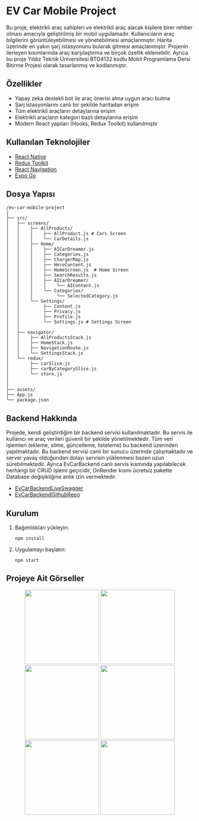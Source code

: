 # EV Car Mobile Project
Bu proje, elektrikli araç sahipleri ve elektrikli araç alacak kişilere birer rehber olması amacıyla geliştirilmiş bir mobil uygulamadır. Kullanıcıların araç bilgilerini görüntüleyebilmesi ve yönetebilmesi amaçlanmıştır. Harita üzerinde en yakın şarj istasyonunu bularak gitmesi amaçlanmıştır. Projenin ilerleyen kısımlarında araç karşılaştırma ve birçok özellik eklenebilir. Ayrıca bu proje Yıldız Teknik Üniversitesi BTO4132 kodlu Mobil Programlama Dersi Bitirme Projesi olarak tasarlanmış ve kodlanmıştır.

## Özellikler

- Yapay zeka destekli bot ile araç önerisi alma uygun aracı bulma
- Şarj istasyonlarını canlı bir şekilde haritadan erişim 
- Tüm elektrikli araçların detaylarına erişim
- Elektrikli araçların kategori bazlı detaylarına erişim
- Modern React yapıları (Hooks, Redux Toolkit) kullanılmıştır  


## Kullanılan Teknolojiler

- [React Native](https://reactnative.dev/)
- [Redux Toolkit](https://redux-toolkit.js.org/)
- [React Navigation](https://reactnavigation.org/)
- [Expo Go](https://expo.dev/)


## Dosya Yapısı

```
/ev-car-mobile-project
│
├── src/
│   ├── screens/   
│   │    ├── AllProducts/ 
│   │    │    ├── AllProduct.js # Cars Screen 
│   │    │    └── CarDetails.js
│   │    ├── Home/
│   │    │    ├── AICarDreamer.js 
│   │    │    ├── Categories.js 
│   │    │    ├── ChargerMap.js
│   │    │    ├── HeroContent.js
│   │    │    ├── HomeScreen.js  # Home Screen 
│   │    │    ├── SearchResults.js 
│   │    │    ├── AICarDreamer/ 
│   │    │    │    └── AIContent.js 
│   │    │    └── Categories/
│   │    │         └── SelectedCategory.js 
│   │    └── Settings/
│   │         ├── Content.js 
│   │         ├── Privacy.js 
│   │         ├── Profile.js 
│   │         └── Settings.js # Settings Screen
│   │    
│   ├── navigator/     
│   │    ├── AllProductsStack.js      
│   │    ├── HomeStack.js    
│   │    ├── NavigationRoute.js     
│   │    └── SettingsStack.js      
│   └── redux/
│        ├── carSlice.js
│        ├── carByCategorySlice.js       
│        └── store.js  
│   
│
├── assets/              
├── App.js               
└── package.json         
```

## Backend Hakkında

Projede, kendi geliştirdiğim bir backend servisi kullanılmaktadır. Bu servis ile kullanıcı ve araç verileri güvenli bir şekilde yönetilmektedir. Tüm veri işlemleri (ekleme, silme, güncelleme, listeleme) bu backend üzerinden yapılmaktadır. Bu backend servisi canlı bir sunucu üzerinde çalışmaktadır ve server yavaş olduğundan dolayı servisin yüklenmesi bazen uzun sürebilmektedir. Ayrıca EvCarBackend canlı servis kısmında yapılabilecek herhangi bir CRUD işlemi geçicidir, OnRender kısmı ücretsiz pakette Database değişikliğine anlık izin vermektedir.

- [EvCarBackendLiveSwagger](https://evcarbackend.onrender.com/swagger/)
- [EvCarBackendGithubRepo](https://github.com/ali-osman-de/evCarBackend)


## Kurulum

1. Bağımlılıkları yükleyin:
    ```
    npm install
    ```
2. Uygulamayı başlatın:
    ```
    npm start
    ```

## Projeye Ait Görseller

<p align="center">
  <img src="https://github.com/user-attachments/assets/8478a6a0-b2fe-4410-b45c-94dc958e8d4f" width="200"/>
  <img src="https://github.com/user-attachments/assets/f9ab3575-bd15-4b75-bfeb-192cda3c20e5" width="200"/><br>
  <img src="https://github.com/user-attachments/assets/ba5947ae-d73a-419c-aa63-2e7b7661e674" width="200"/>
  <img src="https://github.com/user-attachments/assets/9c10b977-565d-4f25-b55b-3869486517ba" width="200"/><br>
  <img src="https://github.com/user-attachments/assets/6b2cd908-3807-4096-a12a-03fa3185f03a" width="200"/>
  <img src="https://github.com/user-attachments/assets/ba0bd538-15aa-4aa2-a663-aed1f938fea2" width="200"/>
</p>

